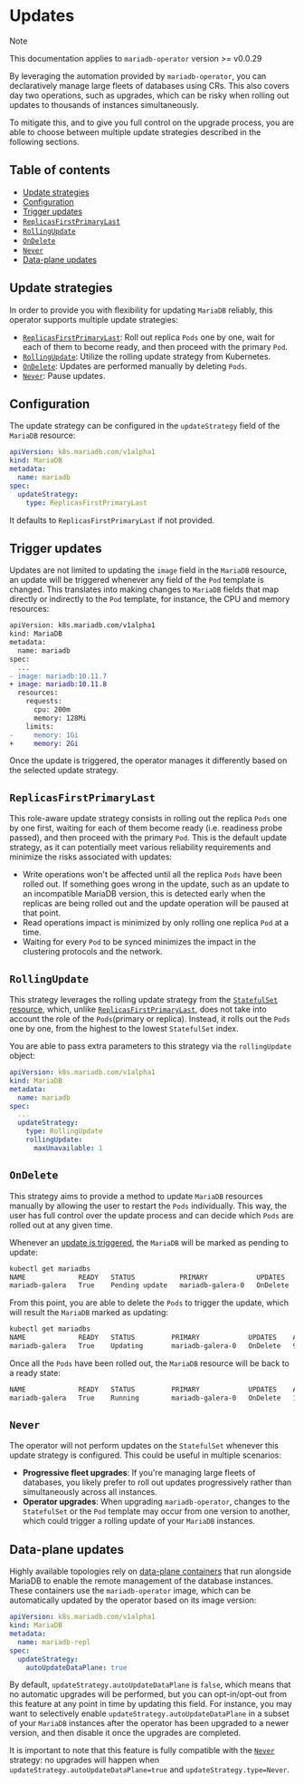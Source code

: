 # Updates

> [!NOTE]  
> This documentation applies to `mariadb-operator` version >= v0.0.29

By leveraging the automation provided by `mariadb-operator`, you can declaratively manage large fleets of databases using CRs. This also covers day two operations, such as upgrades, which can be risky when rolling out updates to thousands of instances simultaneously.

To mitigate this, and to give you full control on the upgrade process, you are able to choose between multiple update strategies described in the following sections.

## Table of contents
<!-- toc -->
- [Update strategies](#update-strategies)
- [Configuration](#configuration)
- [Trigger updates](#trigger-updates)
- [`ReplicasFirstPrimaryLast`](#replicasfirstprimarylast)
- [`RollingUpdate`](#rollingupdate)
- [`OnDelete`](#ondelete)
- [`Never`](#never)
- [Data-plane updates](#data-plane-updates)
<!-- /toc -->

## Update strategies

In order to provide you with flexibility for updating `MariaDB` reliably, this operator supports multiple update strategies:

- [`ReplicasFirstPrimaryLast`](#replicasfirstprimarylast): Roll out replica `Pods` one by one, wait for each of them to become ready, and then proceed with the primary `Pod`.
- [`RollingUpdate`](#rollingupdate): Utilize the rolling update strategy from Kubernetes. 
- [`OnDelete`](#ondelete): Updates are performed manually by deleting `Pods`.
- [`Never`](#never): Pause updates.

## Configuration

The update strategy can be configured in the `updateStrategy` field of the `MariaDB` resource:

```yaml
apiVersion: k8s.mariadb.com/v1alpha1
kind: MariaDB
metadata:
  name: mariadb
spec:
  updateStrategy:
    type: ReplicasFirstPrimaryLast
``` 

It defaults to `ReplicasFirstPrimaryLast` if not provided.

## Trigger updates

Updates are not limited to updating the `image` field in the `MariaDB` resource, an update will be triggered whenever any field of the `Pod` template is changed. This translates into making changes to `MariaDB` fields that map directly or indirectly to the `Pod` template, for instance, the CPU and memory resources:

```diff
apiVersion: k8s.mariadb.com/v1alpha1
kind: MariaDB
metadata:
  name: mariadb
spec:
  ...
- image: mariadb:10.11.7
+ image: mariadb:10.11.8
  resources:
    requests:
      cpu: 200m
      memory: 128Mi
    limits:
-     memory: 1Gi
+     memory: 2Gi
```

Once the update is triggered, the operator manages it differently based on the selected update strategy.

## `ReplicasFirstPrimaryLast`

This role-aware update strategy consists in rolling out the replica `Pods` one by one first, waiting for each of them become ready (i.e. readiness probe passed), and then proceed with the primary `Pod`. This is the default update strategy, as it can potentially meet various reliability requirements and minimize the risks associated with updates:

- Write operations won't be affected until all the replica `Pods` have been rolled out. If something goes wrong in the update, such as an update to an incompatible MariaDB version, this is detected early when the replicas are being rolled out and the update operation will be paused at that point.
- Read operations impact is minimized by only rolling one replica `Pod` at a time.
- Waiting for every `Pod` to be synced minimizes the impact in the clustering protocols and the network.

## `RollingUpdate`

This strategy leverages the rolling update strategy from the [`StatefulSet` resource](https://kubernetes.io/docs/concepts/workloads/controllers/statefulset/#rolling-updates), which, unlike [`ReplicasFirstPrimaryLast`](#replicasfirstprimarylast), does not take into account the role of the `Pods`(primary or replica). Instead, it rolls out the `Pods` one by one, from the highest to the lowest `StatefulSet` index.

You are able to pass extra parameters to this strategy via the `rollingUpdate` object:

```yaml
apiVersion: k8s.mariadb.com/v1alpha1
kind: MariaDB
metadata:
  name: mariadb
spec:
  ...
  updateStrategy:
    type: RollingUpdate
    rollingUpdate:
      maxUnavailable: 1
``` 

## `OnDelete`

This strategy aims to provide a method to update `MariaDB` resources manually by allowing the user to restart the `Pods` individually. This way, the user has full control over the update process and can decide which `Pods` are rolled out at any given time.

Whenever an [update is triggered](#trigger-updates), the `MariaDB` will be marked as pending to update:

```bash
kubectl get mariadbs
NAME             READY   STATUS           PRIMARY            UPDATES    AGE
mariadb-galera   True    Pending update   mariadb-galera-0   OnDelete   5m17s
```

From this point, you are able to delete the `Pods` to trigger the update, which will result the `MariaDB` marked as updating:

```bash
kubectl get mariadbs
NAME             READY   STATUS         PRIMARY            UPDATES    AGE
mariadb-galera   True    Updating       mariadb-galera-0   OnDelete   9m50s
``` 

Once all the `Pods` have been rolled out, the `MariaDB` resource will be back to a ready state:

```bash
NAME             READY   STATUS         PRIMARY            UPDATES    AGE
mariadb-galera   True    Running        mariadb-galera-0   OnDelete   12m
```

## `Never`

The operator will not perform updates on the `StatefulSet` whenever this update strategy is configured. This could be useful in multiple scenarios:
- __Progressive fleet upgrades__: If you're managing large fleets of databases, you likely prefer to roll out updates progressively rather than simultaneously across all instances.
- __Operator upgrades__: When upgrading `mariadb-operator`, changes to the `StatefulSet` or the `Pod` template may occur from one version to another, which could trigger a rolling update of your `MariaDB` instances.

## Data-plane updates

Highly available topologies rely on [data-plane containers](./data_plane.md) that run alongside MariaDB to enable the remote management of the database instances. These containers use the `mariadb-operator` image, which can be automatically updated by the operator based on its image version:

```yaml
apiVersion: k8s.mariadb.com/v1alpha1
kind: MariaDB
metadata:
  name: mariadb-repl
spec:
  updateStrategy:
    autoUpdateDataPlane: true
```

By default, `updateStrategy.autoUpdateDataPlane` is `false`, which means that no automatic upgrades will be performed, but you can opt-in/opt-out from this feature at any point in time by updating this field. For instance, you may want to selectively enable `updateStrategy.autoUpdateDataPlane` in a subset of your `MariaDB` instances after the operator has been upgraded to a newer version, and then disable it once the upgrades are completed.

It is important to note that this feature is fully compatible with the [`Never`](#never) strategy: no upgrades will happen when `updateStrategy.autoUpdateDataPlane=true` and `updateStrategy.type=Never`.